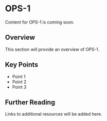 # OPS-1

Content for OPS-1 is coming soon.

## Overview

This section will provide an overview of OPS-1.

## Key Points

- Point 1
- Point 2
- Point 3

## Further Reading

Links to additional resources will be added here.
